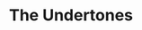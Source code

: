 ---
title: "The Undertones"
summary: "The Undertones are a rock band formed in Derry, Northern Ireland in 1974. From 1975 to 1983, the Undertones consisted of Feargal Sharkey , John O'Neill , Damian O'Neill , Michael Bradley and Billy Doherty . Much of the earlier Undertones material drew influence from punk rock and new wave; the Undertones also incorporated elements of rock, glam rock and post-punk into material released after 1979, before citing soul and Motown as the influence for the material released upon their final album. The Undertones released thirteen singles and four studio albums between 1978 and 1983 before Sharkey announced his intention to leave the band in May 1983, citing musical differences as the reason for the break up.Despite the backdrop of the Troubles in Derry and across Northern Ireland, the vast majority of the material the Undertones released focused not upon the political climate, but upon issues such as adolescence, teenage angst and heartbreak. AllMusic has stated that guitarists John and Damian O'Neill \"mated infectious guitar hooks to 1960s garage, 1970s glam rock, and Feargal Sharkey's signature vocal quaver.\"In 1999, the Undertones reformed, replacing lead singer Sharkey with Paul McLoone.The Undertones remain the most successful band to have emerged from Derry, and one of the most successful bands to have emerged from Northern Ireland."
slug: "the-undertones"
image: "the-undertones.jpg"
apple_music_artist_url: "None"
wikipedia_url: "https://en.wikipedia.org/wiki/The_Undertones"
---